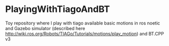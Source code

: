 # PlayingWithTiagoAndBT
Toy repository where I play with tiago available basic motions in ros noetic and Gazebo simulator (described here http://wiki.ros.org/Robots/TIAGo/Tutorials/motions/play_motion) and BT.CPP v3
